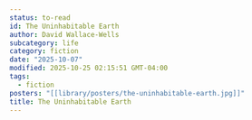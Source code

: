```yaml
---
status: to-read
id: The Uninhabitable Earth
author: David Wallace-Wells
subcategory: life
category: fiction
date: "2025-10-07"
modified: 2025-10-25 02:15:51 GMT-04:00
tags:
  - fiction
posters: "[[library/posters/the-uninhabitable-earth.jpg]]"
title: The Uninhabitable Earth
---
```

